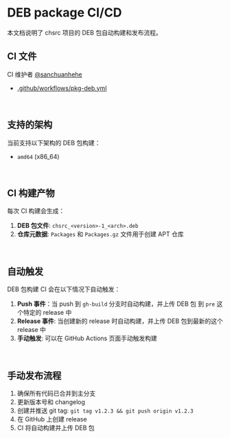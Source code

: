 <!-- -----------------------------------------------------------
 ! SPDX-License-Identifier: GFDL-1.3-or-later
 ! -------------------------------------------------------------
 ! Doc Type      : Markdown
 ! Doc Name      : CI.md
 ! Doc Authors   : sanchuanhehe <wyihe5520@gmail.com>
 ! Contributors  :  Aoran Zeng  <ccmywish@qq.com>
 !               |
 ! Created On    : <2025-06-14>
 ! Last Modified : <2025-06-15>
 ! ---------------------------------------------------------- -->

# DEB package CI/CD

本文档说明了 chsrc 项目的 DEB 包自动构建和发布流程。

## CI 文件

CI 维护者 [@sanchuanhehe](https://github.com/sanchuanhehe)

- [.github/workflows/pkg-deb.yml](.github/workflows/pkg-deb.yml)

<br>

## 支持的架构

当前支持以下架构的 DEB 包构建：

- `amd64` (x86_64)

<br>

## CI 构建产物

每次 CI 构建会生成：

1. **DEB 包文件**: `chsrc_<version>-1_<arch>.deb`
2. **仓库元数据**: `Packages` 和 `Packages.gz` 文件用于创建 APT 仓库

<br>


## 自动触发

DEB 包构建 CI 会在以下情况下自动触发：

1. **Push 事件**：当 push 到 `gh-build` 分支时自动构建，并上传 DEB 包 到 `pre` 这个特定的 release 中
2. **Release 事件**: 当创建新的 release 时自动构建，并上传 DEB 包到最新的这个 release 中
2. **手动触发**: 可以在 GitHub Actions 页面手动触发构建

<br>

## 手动发布流程

1. 确保所有代码已合并到主分支
2. 更新版本号和 changelog
3. 创建并推送 git tag: `git tag v1.2.3 && git push origin v1.2.3`
4. 在 GitHub 上创建 release
5. CI 将自动构建并上传 DEB 包

<br>
